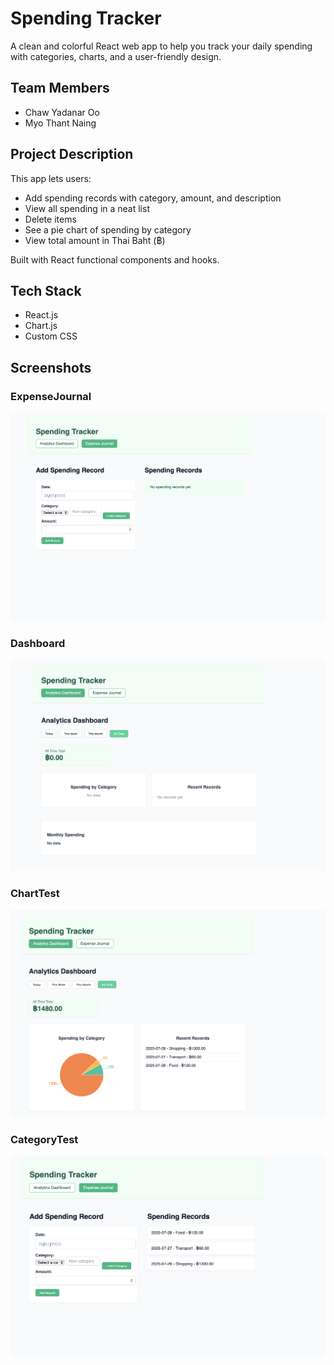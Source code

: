 # Spending Tracker
 
A clean and colorful React web app to help you track your daily spending with categories, charts, and a user-friendly design.
 
##  Team Members
- Chaw Yadanar Oo
- Myo Thant Naing
 
##  Project Description
This app lets users:
- Add spending records with category, amount, and description
- View all spending in a neat list
- Delete items
- See a pie chart of spending by category
- View total amount in Thai Baht (฿)
 
Built with React functional components and hooks.
 
## Tech Stack

- React.js
- Chart.js
- Custom CSS
 
 
##  Screenshots
### ExpenseJournal
![Category Breakdown](https://raw.githubusercontent.com/myoThantNai9/SpendingTrackingApp/main/ExpenseJournal.png)

### Dashboard
![Dashboard Breakdown](https://raw.githubusercontent.com/myoThantNai9/SpendingTrackingApp/main/Dashboard.png)

### ChartTest
![Chart Breakdown](https://raw.githubusercontent.com/myoThantNai9/SpendingTrackingApp/main/ChartTest.png)

### CategoryTest
![CategoryTest Breakdown](https://raw.githubusercontent.com/myoThantNai9/SpendingTrackingApp/main/CategoryTest.png)
